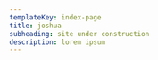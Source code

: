 ```yaml
---
templateKey: index-page
title: joshua
subheading: site under construction
description: lorem ipsum
---
```


